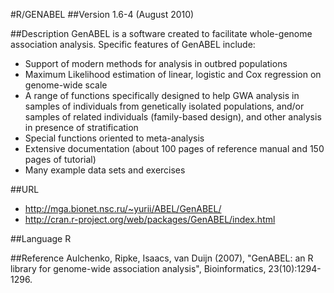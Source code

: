 #R/GENABEL
##Version
1.6-4 (August 2010)

##Description
GenABEL is a software created to facilitate whole-genome association analysis. Specific features of GenABEL include: 
* Support of modern methods for analysis in outbred populations 
* Maximum Likelihood estimation of linear, logistic and Cox regression on genome-wide scale 
* A range of functions specifically designed to help GWA analysis in samples of individuals from genetically isolated populations, and/or samples of related individuals (family-based design), and other analysis in presence of stratification 
* Special functions oriented to meta-analysis 
* Extensive documentation (about 100 pages of reference manual and 150 pages of tutorial) 
* Many example data sets and exercises

##URL
* http://mga.bionet.nsc.ru/~yurii/ABEL/GenABEL/
* http://cran.r-project.org/web/packages/GenABEL/index.html

##Language
R

##Reference
Aulchenko, Ripke, Isaacs, van Duijn (2007), "GenABEL: an R library for genome-wide association analysis", Bioinformatics, 23(10):1294-1296.

